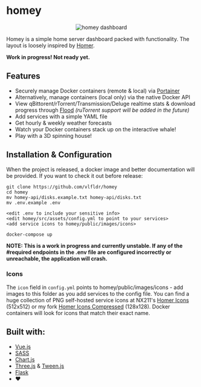 # homey
<p align="center">
  <img src="https://github.com/vlfldr/homey/blob/master/screenshot.png?raw=true" alt="homey dashboard"/>
</p>

Homey is a simple home server dashboard packed with functionality. The layout is loosely inspired by [Homer](https://github.com/bastienwirtz/homer).



**Work in progress! Not ready yet.**

## Features

* Securely manage Docker containers (remote & local) via [Portainer](https://github.com/portainer/portainer)
* Alternatively, manage containers (local only) via the native Docker API
* View qBittorent/rTorrent/Transmission/Deluge realtime stats & download progress through [Flood](https://github.com/jesec/flood/) *(ruTorrent support will be added in the future)*
* Add services with a simple YAML file
* Get hourly & weekly weather forecasts
* Watch your Docker containers stack up on the interactive whale!
* Play with a 3D spinning house!

## Installation & Configuration

When the project is released, a docker image and better documentation will be provided. If you want to check it out before release:

    git clone https://github.com/vlfldr/homey
    cd homey
    mv homey-api/disks.example.txt homey-api/disks.txt
    mv .env.example .env

    <edit .env to include your sensitive info>
    <edit homey/src/assets/config.yml to point to your services>
    <add service icons to homey/public/images/icons>

    docker-compose up

**NOTE: This is a work in progress and currently unstable. If any of the #required endpoints in the .env file are configured incorrectly or unreachable, the application will crash.**

### Icons
The `icon` field in `config.yml` points to homey/public/images/icons - add images to this folder as you add services to the config file. You can find a huge collection of PNG self-hosted service icons at NX211's [Homer Icons](https://github.com/NX211/homer-icons) (512x512) or my fork [Homer Icons Compressed](https://github.com/vlfldr/homer-icons) (128x128). Docker containers will look for icons that match their exact name.

## Built with:

* [Vue.js](https://github.com/vuejs/vue)
* [SASS](https://github.com/sass/sass)
* [Chart.js](https://github.com/chartjs/Chart.js)
* [Three.js](https://github.com/mrdoob/three.js/) & [Tween.js](https://github.com/tweenjs/tween.js)
* [Flask](https://github.com/pallets/flask)
* ❤️
